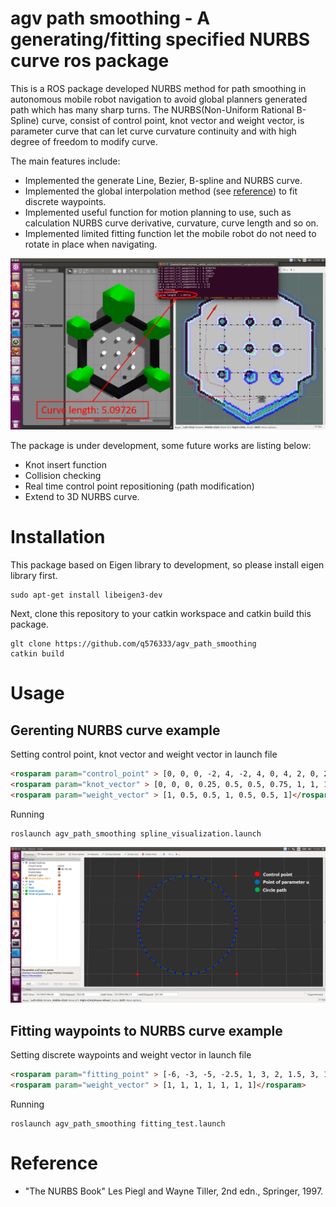 # agv path smoothing - A generating/fitting specified NURBS curve ros package
This is a ROS package developed NURBS method for path smoothing in autonomous mobile robot navigation to avoid global planners generated path which has many sharp turns. The NURBS(Non-Uniform Rational B-Spline) curve, consist of control point, knot vector and weight vector, is parameter curve that can let curve curvature continuity and with high degree of freedom to modify curve. 

The main features include:
* Implemented the generate Line, Bezier, B-spline and NURBS curve.
* Implemented the global interpolation method (see [reference](#reference)) to fit discrete waypoints. 
* Implemented useful function for motion planning to use, such as calculation NURBS curve derivative, curvature, curve length and so on.  
* Implemented limited fitting function let the mobile robot do not need to rotate in place when navigating.

![image](docs/turtlebot3_simulation_fitting.png)

The package is under development, some future works are listing below:
* Knot insert function
* Collision checking
* Real time control point repositioning (path modification)
* Extend to 3D NURBS curve.

# Installation
This package based on Eigen library to development, so please install eigen library first.
```shell
sudo apt-get install libeigen3-dev
```
Next, clone this repository to your catkin workspace and catkin build this package.
```shell
glt clone https://github.com/q576333/agv_path_smoothing
catkin build
```
# Usage
## Gerenting NURBS curve example
Setting control point, knot vector and weight vector in launch file
```html
<rosparam param="control_point" > [0, 0, 0, -2, 4, -2, 4, 0, 4, 2, 0, 2, 0, 0]</rosparam> 
<rosparam param="knot_vector" > [0, 0, 0, 0.25, 0.5, 0.5, 0.75, 1, 1, 1]</rosparam>
<rosparam param="weight_vector" > [1, 0.5, 0.5, 1, 0.5, 0.5, 1]</rosparam>
```
Running
```shell
roslaunch agv_path_smoothing spline_visualization.launch
```
![image](docs/circle_edit.png)

## Fitting waypoints to NURBS curve example
Setting discrete waypoints and weight vector in launch file
```html
<rosparam param="fitting_point" > [-6, -3, -5, -2.5, 1, 3, 2, 1.5, 3, 1, 7, 1.5, 9, -2.5]</rosparam>
<rosparam param="weight_vector" > [1, 1, 1, 1, 1, 1, 1]</rosparam>
```
Running
```shell
roslaunch agv_path_smoothing fitting_test.launch
```

# Reference 
* "The NURBS Book" Les Piegl and Wayne Tiller, 2nd edn., Springer, 1997.

